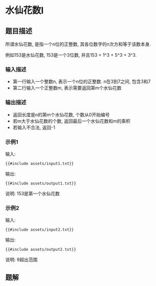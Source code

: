 # 水仙花数I

## 题目描述

所谓水仙花数, 是指一个n位的正整数, 其各位数字的n次方和等于该数本身.

例如153是水仙花数, 153是一个3位数, 并且153 = 1^3 + 5^3 + 3^3.

### 输入描述

- 第一行输入一个整数n, 表示一个n位的正整数. n在3到7之间, 包含3和7
- 第二行输入一个正整数m, 表示需要返回第m个水仙花数

### 输出描述

- 返回长度是n的第m个水仙花数, 个数从0开始编号
- 若m大于水仙花数的个数, 返回最后一个水仙花数和m的乘积
- 若输入不合法, 返回-1

### 示例1

输入:

```text
{{#include assets/input1.txt}}
```

输出:

```text
{{#include assets/output1.txt}}
```

说明: 153是第一个水仙花数

### 示例2

输入:

```text
{{#include assets/input2.txt}}
```

输出:

```text
{{#include assets/output2.txt}}
```

说明: 9超出范围

## 题解